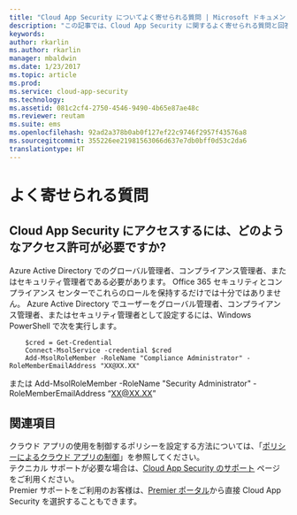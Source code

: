 ```yaml
---
title: "Cloud App Security についてよく寄せられる質問 | Microsoft ドキュメント"
description: "この記事では、Cloud App Security に関するよく寄せられる質問と回答を示します。"
keywords: 
author: rkarlin
ms.author: rkarlin
manager: mbaldwin
ms.date: 1/23/2017
ms.topic: article
ms.prod: 
ms.service: cloud-app-security
ms.technology: 
ms.assetid: 081c2cf4-2750-4546-9490-4b65e87ae48c
ms.reviewer: reutam
ms.suite: ems
ms.openlocfilehash: 92ad2a378b0ab0f127ef22c9746f2957f43576a8
ms.sourcegitcommit: 355226ee21981563066d637e7db0bff0d53c2da6
translationtype: HT
---
```

# <a name="frequently-asked-questions"></a>よく寄せられる質問

## <a name="what-kind-of-permissions-do-i-need-to-have-in-order-to-access-cloud-app-security"></a>Cloud App Security にアクセスするには、どのようなアクセス許可が必要ですか?

Azure Active Directory でのグローバル管理者、コンプライアンス管理者、またはセキュリティ管理者である必要があります。 Office 365 セキュリティとコンプライアンス センターでこれらのロールを保持するだけでは十分ではありません。
Azure Active Directory でユーザーをグローバル管理者、コンプライアンス管理者、またはセキュリティ管理者として設定するには、Windows PowerShell で次を実行します。

        $cred = Get-Credential
        Connect-MsolService -credential $cred
        Add-MsolRoleMember -RoleName "Compliance Administrator" -RoleMemberEmailAddress "XX@XX.XX"
 または Add-MsolRoleMember -RoleName "Security Administrator" -RoleMemberEmailAddress “XX@XX.XX”

## <a name="see-also"></a>関連項目  
クラウド アプリの使用を制御するポリシーを設定する方法については、「[ポリシーによるクラウド アプリの制御](control-cloud-apps-with-policies.md)」を参照してください。   
テクニカル サポートが必要な場合は、[Cloud App Security のサポート](http://support.microsoft.com/oas/default.aspx?prid=16031) ページをご利用ください。   
Premier サポートをご利用のお客様は、[Premier ポータル](https://premier.microsoft.com/)から直接 Cloud App Security を選択することもできます。  

